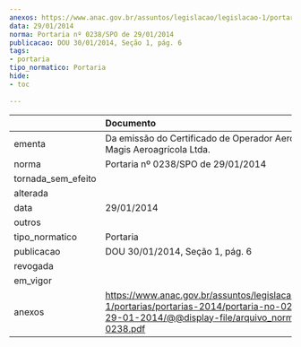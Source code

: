 ```yaml
---
anexos: https://www.anac.gov.br/assuntos/legislacao/legislacao-1/portarias/portarias-2014/portaria-no-0238-spo-de-29-01-2014/@@display-file/arquivo_norma/PA2014-0238.pdf
data: 29/01/2014
norma: Portaria nº 0238/SPO de 29/01/2014
publicacao: DOU 30/01/2014, Seção 1, pág. 6
tags:
- portaria
tipo_normatico: Portaria
hide: 
- toc 
 
---
```


|                    | Documento                                                                                                                                                         |
|:-------------------|:------------------------------------------------------------------------------------------------------------------------------------------------------------------|
| ementa             | Da emissão do Certificado de Operador Aeroagrícola - Magis Aeroagrícola Ltda.                                                                                     |
| norma              | Portaria nº 0238/SPO de 29/01/2014                                                                                                                                |
| tornada_sem_efeito |                                                                                                                                                                   |
| alterada           |                                                                                                                                                                   |
| data               | 29/01/2014                                                                                                                                                        |
| outros             |                                                                                                                                                                   |
| tipo_normatico     | Portaria                                                                                                                                                          |
| publicacao         | DOU 30/01/2014, Seção 1, pág. 6                                                                                                                                   |
| revogada           |                                                                                                                                                                   |
| em_vigor           |                                                                                                                                                                   |
| anexos             | https://www.anac.gov.br/assuntos/legislacao/legislacao-1/portarias/portarias-2014/portaria-no-0238-spo-de-29-01-2014/@@display-file/arquivo_norma/PA2014-0238.pdf |